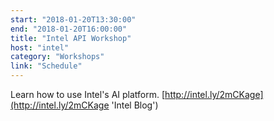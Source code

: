 ```yaml
---
start: "2018-01-20T13:30:00"
end: "2018-01-20T16:00:00"
title: "Intel API Workshop"
host: "intel"
category: "Workshops"
link: "Schedule"
---
```

Learn how to use Intel's AI platform. [http://intel.ly/2mCKage](http://intel.ly/2mCKage 'Intel Blog')
